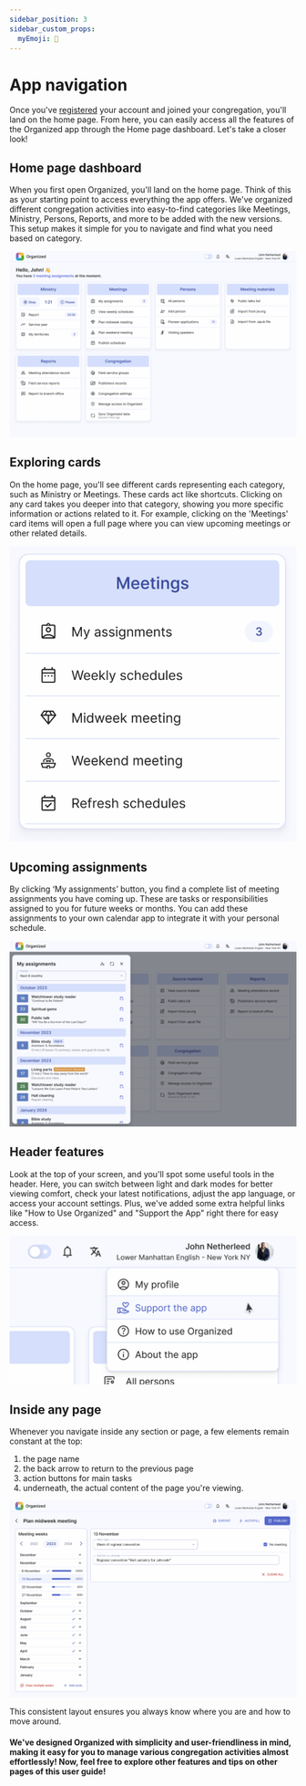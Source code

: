 ```yaml
---
sidebar_position: 3
sidebar_custom_props:
  myEmoji: 🧭
---
```


# App navigation

Once you've [registered](../onboarding/register-and-login.md) your account and joined your congregation, you'll land on the home page. From here, you can easily access all the features of the Organized app through the Home page dashboard. Let's take a closer look!

## Home page dashboard

When you first open Organized, you'll land on the home page. Think of this as your starting point to access everything the app offers. We've organized different congregation activities into easy-to-find categories like Meetings, Ministry, Persons, Reports, and more to be added with the new versions. This setup makes it simple for you to navigate and find what you need based on category.

![Organized dashboard](./img/dashboard.png)

## Exploring cards

On the home page, you'll see different cards representing each category, such as Ministry or Meetings. These cards act like shortcuts. Clicking on any card takes you deeper into that category, showing you more specific information or actions related to it. For example, clicking on the 'Meetings' card items will open a full page where you can view upcoming meetings or other related details.

![Organized dashboard](./img/meeting-card.png)

## Upcoming assignments

By clicking ‘My assignments’ button, you find a complete list of meeting assignments you have coming up. These are tasks or responsibilities assigned to you for future weeks or months. You can add these assignments to your own calendar app to integrate it with your personal schedule.

![Organized dashboard](./img/my-assignments.png)

## Header features

Look at the top of your screen, and you'll spot some useful tools in the header. Here, you can switch between light and dark modes for better viewing comfort, check your latest notifications, adjust the app language, or access your account settings. Plus, we've added some extra helpful links like "How to Use Organized" and "Support the App" right there for easy access.

![Organized dashboard](./img/header-menu.png)

## Inside any page

Whenever you navigate inside any section or page, a few elements remain constant at the top:

1. the page name
2. the back arrow to return to the previous page
3. action buttons for main tasks
4. underneath, the actual content of the page you're viewing.

![Organized dashboard](./img/page-structure.png)

This consistent layout ensures you always know where you are and how to move around.

#### We've designed Organized with simplicity and user-friendliness in mind, making it easy for you to manage various congregation activities almost effortlessly! Now, feel free to explore other features and tips on other pages of this user guide!

